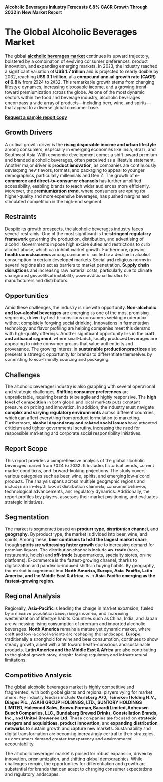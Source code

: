﻿**Alcoholic Beverages Industry Forecasts 6.8% CAGR Growth Through 2032 in New Market Report**

# The Global Alcoholic Beverages Market

The global [**alcoholic beverages market**](https://www.transparencymarketresearch.com/alcoholic-beverages-market.html) continues its upward trajectory, bolstered by a combination of evolving consumer preferences, product innovation, and expanding emerging markets. In 2023, the industry reached a significant valuation of **US\$ 1.7 trillion** and is projected to nearly double by 2032, reaching **US\$ 3.1 trillion**, at a **compound annual growth rate (CAGR) of 6.8%** from 2024 to 2032. This remarkable growth stems from changing lifestyle dynamics, increasing disposable income, and a growing trend toward premiumization across the globe. As one of the most dynamic sectors within the food and beverage industry, alcoholic beverages encompass a wide array of products—including beer, wine, and spirits—that appeal to a diverse global consumer base.

[**Request a sample report copy**](https://www.transparencymarketresearch.com/sample/sample.php?flag=S&rep_id=33)

## Growth Drivers

A critical growth driver is the **rising disposable income and urban lifestyle** among consumers, especially in emerging economies like India, Brazil, and Southeast Asia. With economic development comes a shift toward premium and branded alcoholic beverages, often perceived as a lifestyle statement. Another major driver is **product innovation**, as companies are continuously developing new flavors, formats, and packaging to appeal to younger demographics, particularly millennials and Gen Z. The growth of **e-commerce and direct-to-consumer channels** has further amplified accessibility, enabling brands to reach wider audiences more efficiently. Moreover, the **premiumization trend**, where consumers are opting for higher-quality and more expensive beverages, has pushed margins and stimulated competition in the high-end segment.

## Restraints

Despite its growth prospects, the alcoholic beverages industry faces several restraints. One of the most significant is the **stringent regulatory framework** governing the production, distribution, and advertising of alcohol. Governments impose high excise duties and restrictions to curb alcohol abuse, which can inhibit market growth. Furthermore, growing **health consciousness** among consumers has led to a decline in alcohol consumption in certain developed markets. Social and religious norms in several regions also act as barriers to market penetration. **Supply chain disruptions** and increasing raw material costs, particularly due to climate change and geopolitical instability, pose additional hurdles for manufacturers and distributors.

## Opportunities

Amid these challenges, the industry is ripe with opportunity. **Non-alcoholic and low-alcohol beverages** are emerging as one of the most promising segments, driven by health-conscious consumers seeking moderation without completely forgoing social drinking. Innovations in fermentation technology and flavor profiling are helping companies meet this demand with high-quality offerings. Another significant opportunity lies in the **craft and artisanal segment**, where small-batch, locally produced beverages are appealing to niche consumer groups that value authenticity and provenance. The growing interest in **sustainable production practices** also presents a strategic opportunity for brands to differentiate themselves by committing to eco-friendly sourcing and packaging.

## Challenges

The alcoholic beverages industry is also grappling with several operational and strategic challenges. **Shifting consumer preferences** are unpredictable, requiring brands to be agile and highly responsive. The **high level of competition** in both global and local markets puts constant pressure on pricing and innovation. In addition, the industry must navigate **complex and varying regulatory environments** across different countries, which can affect everything from product formulation to marketing. Furthermore, **alcohol dependency and related social issues** have attracted criticism and tighter governmental scrutiny, increasing the need for responsible marketing and corporate social responsibility initiatives.

## Report Scope

This report provides a comprehensive analysis of the global alcoholic beverages market from 2024 to 2032. It includes historical trends, current market conditions, and forward-looking projections. The study covers various categories such as beer, wine, spirits, and emerging low-alcohol products. The analysis spans across multiple geographic regions and includes an in-depth look at distribution channels, consumer behavior, technological advancements, and regulatory dynamics. Additionally, the report profiles key players, assesses their market positioning, and evaluates strategic initiatives.

## Segmentation

The market is segmented based on **product type**, **distribution channel**, and **geography**. By product type, the market is divided into beer, wine, and spirits. Among these, **beer continues to hold the largest market share**, though **spirits are witnessing faster growth** due to increasing demand for premium liquors. The distribution channels include **on-trade** (bars, restaurants, hotels) and **off-trade** (supermarkets, specialty stores, online platforms). E-commerce is the fastest-growing channel, thanks to digitalization and pandemic-induced shifts in buying habits. By geography, the market is segmented into **North America, Europe, Asia-Pacific, Latin America, and the Middle East & Africa**, with **Asia-Pacific emerging as the fastest-growing region**.

## Regional Analysis

Regionally, **Asia-Pacific** is leading the charge in market expansion, fueled by a massive population base, rising incomes, and increasing westernization of lifestyle habits. Countries such as China, India, and Japan are witnessing rising consumption of premium and imported alcoholic beverages. **North America** remains a mature yet dynamic market, where craft and low-alcohol variants are reshaping the landscape. **Europe**, traditionally a stronghold for wine and beer consumption, continues to show steady growth, albeit with a tilt toward health-conscious and sustainable products. **Latin America and the Middle East & Africa** are also contributing to the global growth story, despite facing regulatory and infrastructural limitations.

## Competitive Analysis

The global alcoholic beverages market is highly competitive and fragmented, with both global giants and regional players vying for market share. Key industry leaders include **Carlsberg A/S, Heineken Holding N.V., Diageo Plc., ASAHI GROUP HOLDINGS, LTD., SUNTORY HOLDINGS LIMITED, Halewood Sales, Brown-Forman, Bacardi Limited, Anheuser-Busch Companies, LLC., Bundaberg Brewed Drinks, Constellation Brands, Inc., and United Breweries Ltd.** These companies are focused on **strategic mergers and acquisitions**, **product innovation**, and **expanding distribution networks** to sustain growth and capture new markets. Sustainability and digital transformation are becoming increasingly central to their strategies, as consumers demand greater transparency and environmental accountability.

The alcoholic beverages market is poised for robust expansion, driven by innovation, premiumization, and shifting global demographics. While challenges remain, the opportunities for differentiation and growth are substantial for brands that can adapt to changing consumer expectations and regulatory landscapes.
